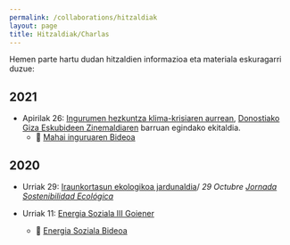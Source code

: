 ```yaml
---
permalink: /collaborations/hitzaldiak
layout: page
title: Hitzaldiak/Charlas
---
```

Hemen parte hartu dudan hitzaldien informazioa eta materiala eskuragarri duzue:

## 2021
- Apirilak 26: [Ingurumen hezkuntza klima-krisiaren aurrean](https://www.donostia.eus/ataria/documents/9836197/0/III_AZOKAREN_PROGRAMA.pdf/1454dfa8-c0ea-db1b-341d-a2693736568d?t=1619169201892), [Donostiako Giza Eskubideen Zinemaldiaren](https://www.zinemaetagizaeskubideak.eus/2021/) barruan egindako ekitaldia.
  - 🎦 [Mahai inguruaren Bideoa](https://www.youtube.com/watch?v=6MCk7HegC2E)


## 2020
- Urriak 29: [Iraunkortasun ekologikoa jardunaldia](https://www.hegoa.ehu.eus/articles/text/jornada_sostenibilidad_ecologica)/ *29 Octubre [Jornada Sostenibilidad Ecológica](https://www.hegoa.ehu.eus/articles/text/jornada_sostenibilidad_ecologica)*

- Urriak 11: [Energia Soziala III Goiener](https://www.goiener.com/eu/ekitaldia/energia-soziala-iii-jardunaldia-online/)
  - 🎦 [Energia Soziala Bideoa](https://www.youtube.com/watch?v=ZibDUze7nUQ&list=PLVpPoN2R0DOoNOEVSr16MmlMz-LGJxwVm&index=5)


